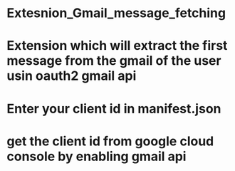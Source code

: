 # Extesnion_Gmail_message_fetching
# Extension which will extract the first message from the gmail of the user usin oauth2 gmail api 
# Enter your client id in manifest.json 
# get the client id from google cloud console by enabling gmail api
